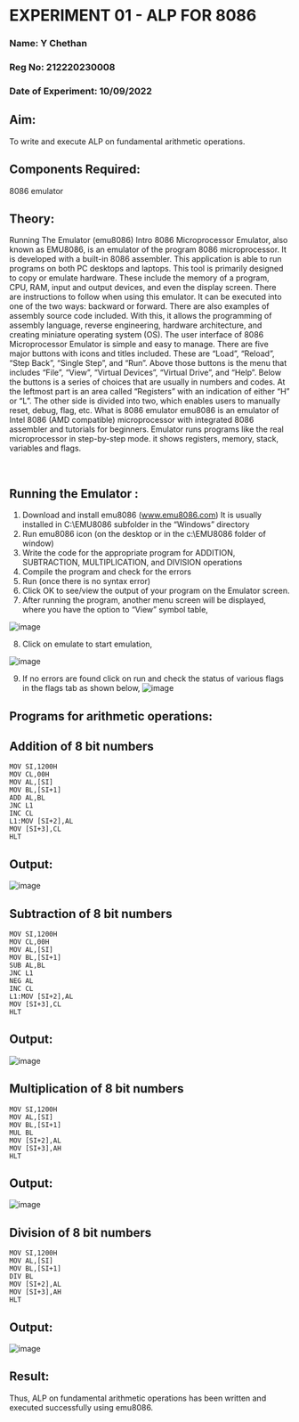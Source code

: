 # EXPERIMENT 01 - ALP FOR 8086
### Name: Y Chethan
### Reg No: 212220230008
### Date of Experiment: 10/09/2022
## Aim:
To write and execute ALP on fundamental arithmetic operations.

## Components Required: 
8086  emulator 

## Theory:
Running The Emulator (emu8086) Intro 8086 Microprocessor Emulator, also known as EMU8086, is an emulator of the program 8086 microprocessor. It is developed with a built-in 8086 assembler. This application is able to run programs on both PC desktops and laptops. This tool is primarily designed to copy or emulate hardware. These include the memory of a program, CPU, RAM, input and output devices, and even the display screen. There are instructions to follow when using this emulator. It can be executed into one of the two ways: backward or forward. There are also examples of assembly source code included. With this, it allows the programming of assembly language, reverse engineering, hardware architecture, and creating miniature operating system (OS). The user interface of 8086 Microprocessor Emulator is simple and easy to manage. There are five major buttons with icons and titles included. These are “Load”, “Reload”, “Step Back”, “Single Step”, and “Run”. Above those buttons is the menu that includes “File”, “View”, “Virtual Devices”, “Virtual Drive”, and “Help”. Below the buttons is a series of choices that are usually in numbers and codes. At the leftmost part is an area called “Registers” with an indication of either “H” or “L”. The other side is divided into two, which enables users to manually reset, debug, flag, etc. What is 8086 emulator emu8086 is an emulator of Intel 8086 (AMD compatible) microprocessor with integrated 8086 assembler and tutorials for beginners. Emulator runs programs like the real microprocessor in step-by-step mode. it shows registers, memory, stack, variables and flags.

<br>

## Running the Emulator :
1.	Download and install emu8086 (www.emu8086.com) It is usually installed in C:\EMU8086 subfolder in the “Windows” directory
2.	Run emu8086 icon (on the desktop or in the c:\EMU8086 folder of window) 
3.	Write the code for the appropriate program for ADDITION, SUBTRACTION, MULTIPLICATION, and DIVISION operations 
4.	Compile the program and check for the errors 
5.	Run (once there is no syntax error) 
6.	Click OK to see/view the output of your program on the Emulator screen.
7.	After running the program, another menu screen will be displayed, where you have the option to “View” symbol table,

![image](https://user-images.githubusercontent.com/36288975/189273263-d65baae9-4b8f-4723-afb3-c0ffa4052b04.png)

8.	Click on emulate to start emulation,

![image](https://user-images.githubusercontent.com/36288975/189273273-9bb36ec1-e2e8-4892-8d35-37707332bfdc.png)

9.	If no errors are found click on run and check the status of various flags in the flags tab as shown below,
![image](https://user-images.githubusercontent.com/36288975/189273277-113a2a33-4a40-4ff8-95a5-ecd3a1f504fe.png)

## Programs for arithmetic operations:

## Addition of 8 bit numbers
```
MOV SI,1200H
MOV CL,00H
MOV AL,[SI]
MOV BL,[SI+1]
ADD AL,BL
JNC L1
INC CL
L1:MOV [SI+2],AL
MOV [SI+3],CL
HLT
```
## Output:
![image](https://user-images.githubusercontent.com/75234991/190918052-e400bf3d-5ca3-49a4-a7d8-b80f84582da6.png)

## Subtraction of 8 bit numbers
```
MOV SI,1200H
MOV CL,00H
MOV AL,[SI]
MOV BL,[SI+1]
SUB AL,BL
JNC L1   
NEG AL
INC CL
L1:MOV [SI+2],AL
MOV [SI+3],CL
HLT
```
## Output:
![image](https://user-images.githubusercontent.com/75234991/190918277-17bd384b-34ae-49b6-96d2-973a40811551.png)

## Multiplication of 8 bit numbers
```
MOV SI,1200H
MOV AL,[SI]
MOV BL,[SI+1]
MUL BL
MOV [SI+2],AL
MOV [SI+3],AH
HLT
```
## Output:
![image](https://user-images.githubusercontent.com/75234991/190918404-4ba666d8-cd74-4dc3-9de3-0b52fc0f9e7a.png)

## Division of 8 bit numbers
```
MOV SI,1200H
MOV AL,[SI]
MOV BL,[SI+1]
DIV BL
MOV [SI+2],AL
MOV [SI+3],AH
HLT
```
## Output:
![image](https://user-images.githubusercontent.com/75234991/190918456-cd5d36aa-93e7-4587-b115-7cc66d385b02.png)

## Result:
Thus, ALP on fundamental arithmetic operations has been written and executed successfully using emu8086.
